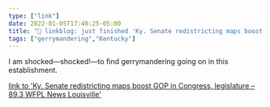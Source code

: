 ```yaml
---
type: ["link"]
date: 2022-01-05T17:48:25-05:00
title: "🔗 linkblog: just finished 'Ky. Senate redistricting maps boost GOP in Congress, legislature – 89.3 WFPL News Louisville'"
tags: ["gerrymandering","Kentucky"]
---
```

I am shocked—shocked!—to find gerrymandering going on in this establishment.
 
[link to 'Ky. Senate redistricting maps boost GOP in Congress, legislature – 89.3 WFPL News Louisville'](https://wfpl.org/ky-senate-redistricting-maps-boost-gop-in-congress-legislature/)
